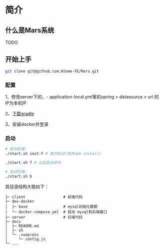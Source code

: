 # 简介

## 什么是Mars系统
TODO

## 开始上手

``` bash
git clone git@github.com:Atome-FE/Mars.git
```
### 配置

1、修改server下的，- application-local.yml里的spring > datasource > url 的IP为本机IP

2、[下载gradle](https://www.cnblogs.com/ycyzharry/p/11089016.html)

3、安装docker并登录

### 启动
```bash
# 启动前端:
./start.sh init-f # 首次启动(包含npm install)

./start.sh f # 以后启动命令

# 启动后端:
./start.sh b

```

其目录结构大致如下：

```
├─ client                 # 前端代码
├─ dev-docker
│  ├─ base                # mysql初始化数据
│  └─ docker-compose.yml  # 启动 mysql和后端接口
├─ server                 # 后端代码
├─ docs
│  ├─ README.md
│  ├─ zh
│  └─ .vuepress
│     └─ config.js
└─ ...
```



<!-- ## Todo
- xx
- xx -->